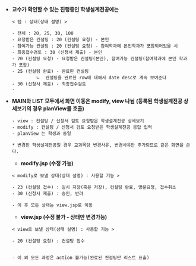 
 -  **교수가 확인할 수 있는 진행중인 학생설계전공에는**
	 ```
	< 탭 : 상태(상태 설명) >
	
	- 전체 : 20, 25, 30, 100 
	- 요청받은 컨설팅 : 20 (컨설팅 요청) - 본인
	- 참여가능 컨설팅 : 20 (컨설팅 요청) - 참여학과에 본인학과가 포함되어있을 시
	- 최종접수검토 : 30 (신청서 제출) - 본인
	 - 20 (컨설팅 요청) - 요청받은 컨설팅(본인), 참여가능 컨설팅(참여학과에 본인 학과가 포함)
	 - 25 (컨설팅 완료) - 완료된 컨설팅 
			  ㄴ  컨설팅을 완료한 row에 대해서 date desc로 계속 보여준다
	 - 30 (신청서 제출) - 최종접수검토
	 - 
	```
	
 
 - **MAIN와 LIST 모두에서 화면 이동은 modify, view 나뉨**
   **(등록된 학생설계전공 상세보기의 경우 planView를 호출)**
	```
	- view : 컨설팅 / 신청서 검토 요청받은 학생설계전공 상세보기
	- modify : 컨설팅 / 신청서 검토 요청받은 학생설계전공 응답 입력
	- planView 는 학생과 동일
	  
	* 변경된 학생설계전공일 경우 교과목당 변경사유, 변경사유만 추가되므로 같은 화면을 쓴다.
	```

	 - **modify.jsp (수정 가능)**
	```
	< modify로 보낼 상태(상태 설명) : 사용할 기능 >
		
	- 23 (컨설팅 접수) : 임시 저장(혹은 저장), 컨설팅 완료, 방문요청, 접수취소
	- 30 (신청서 제출) : 승인, 반려
	  
	- 이 후 모든 상태는 view.jsp로 이동
	```
	
	 - **view.jsp (수정 불가 - 상태만 변경가능)**
	```
	< view로 보낼 상태(상태 설명) : 사용할 기능 > 
	
	- 20 (컨설팅 요청) : 컨설팅 접수


	- 이 외 모든 과정은 action 불가능(완료된 컨설팅만 리스트 표출)

	```
	